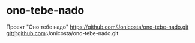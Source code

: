 # ono-tebe-nado
Проект "Оно тебе надо"
https://github.com/Jonicosta/ono-tebe-nado.git
git@github.com:Jonicosta/ono-tebe-nado.git
